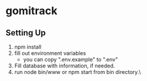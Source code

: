# gomitrack

## Setting Up

1. npm install
2. fill out environment variables
    - you can copy ".env.example" to ".env"
3. Fill database with information, if needed.
4. run node bin/www or npm start from bin directory.\